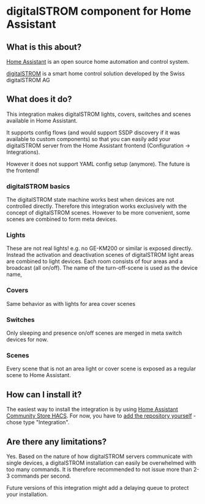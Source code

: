 # digitalSTROM component for Home Assistant

## What is this about?

[Home Assistant](https://www.home-assistant.io/) is an open source home automation and control system.

[digitalSTROM](https://www.digitalstrom.com/) is a smart home control solution developed by the Swiss digitalSTROM AG

## What does it do?

This integration makes digitalSTROM lights, covers, switches and scenes available in Home Assistant.

It supports config flows (and would support SSDP discovery if it was available to custom components) so that you can easily add your digitalSTROM server from the Home Assistant frontend (Configuration -> Integrations).

However it does not support YAML config setup (anymore). The future is the frontend!

### digitalSTROM basics

The digitalSTROM state machine works best when devices are not controlled directly. Therefore this integration works exclusively with the concept of digitalSTROM scenes. However to be more convenient, some scenes are combined to form meta devices.

### Lights

These are not real lights! e.g. no GE-KM200 or similar is exposed directly.
Instead the activation and deactivation scenes of digitalSTROM light areas are combined to light devices.
Each room consists of four areas and a broadcast (all on/off). The name of the turn-off-scene is used as the device name,

### Covers

Same behavior as with lights for area cover scenes

### Switches

Only sleeping and presence on/off scenes are merged in meta switch devices for now.

### Scenes

Every scene that is not an area light or cover scene is exposed as a regular scene to Home Assistant.

## How can I install it?

The easiest way to install the integration is by using [Home Assistant Community Store HACS](https://hacs.netlify.com/).
For now, you have to [add the repository yourself](https://hacs.netlify.com/usage/settings/#add-custom-repositories) - chose type "Integration".

## Are there any limitations?

Yes. Based on the nature of how digitalSTROM servers communicate with single devices, a digitalSTROM installation can easily be overwhelmed with too many commands. It is therefore recommended to not issue more than 2-3 commands per second.

Future versions of this integration might add a delaying queue to protect your installation.
